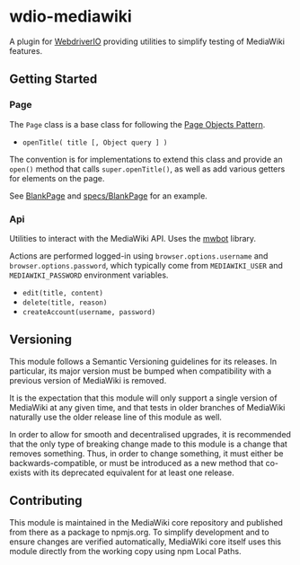 # wdio-mediawiki

A plugin for [WebdriverIO](http://webdriver.io/) providing utilities to simplify testing of MediaWiki features.

## Getting Started

### Page

The `Page` class is a base class for following the [Page Objects Pattern](http://webdriver.io/guide/testrunner/pageobjects.html).

* `openTitle( title [, Object query ] )`

The convention is for implementations to extend this class and provide an `open()` method
that calls `super.openTitle()`, as well as add various getters for elements on the page.

See [BlankPage](./BlankPage.js) and [specs/BlankPage](./specs/BlankPage.js) for an example.

### Api

Utilities to interact with the MediaWiki API. Uses the [mwbot](https://github.com/Fannon/mwbot) library.

Actions are performed logged-in using `browser.options.username` and `browser.options.password`,
which typically come from `MEDIAWIKI_USER` and `MEDIAWIKI_PASSWORD` environment variables.

* `edit(title, content)`
* `delete(title, reason)`
* `createAccount(username, password)`

## Versioning

This module follows a Semantic Versioning guidelines for its releases. In particular, its major
version must be bumped when compatibility with a previous version of MediaWiki is removed.

It is the expectation that this module will only support a single version of MediaWiki at any
given time, and that tests in older branches of MediaWiki naturally use the older release line of
this module as well.

In order to allow for smooth and decentralised upgrades, it is recommended that the only type of
breaking change made to this module is a change that removes something. Thus, in order to change
something, it must either be backwards-compatible, or must be introduced as a new method that
co-exists with its deprecated equivalent for at least one release.

## Contributing

This module is maintained in the MediaWiki core repository and published from there as a
package to npmjs.org. To simplify development and to ensure changes are verified automatically,
MediaWiki core itself uses this module directly from the working copy using npm Local Paths.
